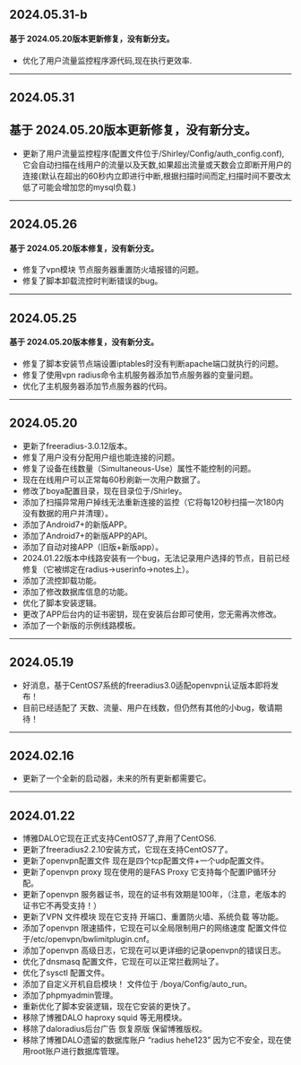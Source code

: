 ## 2024.05.31-b ##
#### 基于 2024.05.20版本更新修复，没有新分支。
* 优化了用户流量监控程序源代码,现在执行更效率.
----
## 2024.05.31
## 基于 2024.05.20版本更新修复，没有新分支。
* 更新了用户流量监控程序(配置文件位于/Shirley/Config/auth_config.conf),它会自动扫描在线用户的流量以及天数,如果超出流量或天数会立即断开用户的连接(默认在超出的60秒内立即进行中断,根据扫描时间而定,扫描时间不要改太低了可能会增加您的mysql负载.)
----

## 2024.05.26
#### 基于 2024.05.20版本修复，没有新分支。
* 修复了vpn模块 节点服务器重置防火墙报错的问题。
* 修复了脚本卸载流控时判断错误的bug。
----

## 2024.05.25
#### 基于 2024.05.20版本修复，没有新分支。
* 修复了脚本安装节点端设置iptables时没有判断apache端口就执行的问题。
* 修复了使用vpn radius命令主机服务器添加节点服务器的变量问题。
* 优化了主机服务器添加节点服务器的代码。
----
## 2024.05.20
* 更新了freeradius-3.0.12版本。
* 修复了用户没有分配用户组也能连接的问题。
* 修复了设备在线数量（Simultaneous-Use）属性不能控制的问题。
* 现在在线用户可以正常每60秒刷新一次用户数据了。
* 修改了boya配置目录，现在目录位于/Shirley。
* 添加了扫描异常用户掉线无法重新连接的监控（它将每120秒扫描一次180内没有数据的用户并清理）。
* 添加了Android7+的新版APP。
* 添加了Android7+的新版APP的API。
* 添加了自动对接APP（旧版+新版app）。
* 2024.01.22版本中线路安装有一个bug，无法记录用户选择的节点，目前已经修复（它被绑定在radius->userinfo->notes上）。
* 添加了流控卸载功能。
* 添加了修改数据库信息的功能。
* 优化了脚本安装逻辑。
* 更改了APP后台内的证书密钥，现在安装后台即可使用，您无需再次修改。
* 添加了一个新版的示例线路模板。

----

## 2024.05.19
* 好消息，基于CentOS7系统的freeradius3.0适配openvpn认证版本即将发布！
* 目前已经适配了 天数、流量、用户在线数，但仍然有其他的小bug，敬请期待！
----
## 2024.02.16
* 更新了一个全新的启动器，未来的所有更新都需要它。
----
## 2024.01.22
* 博雅DALO它现在正式支持CentOS7了,弃用了CentOS6.
* 更新了freeradius2.2.10安装方式，它现在支持CentOS7了。
* 更新了openvpn配置文件 现在是四个tcp配置文件+一个udp配置文件。
* 更新了openvpn proxy 现在使用的是FAS Proxy 它支持每个配置IP循环分配。
* 更新了openvpn 服务器证书，现在的证书有效期是100年，（注意，老版本的证书它不再受支持！）
* 更新了VPN 文件模块 现在它支持 开端口、重置防火墙、系统负载 等功能。
* 添加了openvpn 限速插件，它现在可以全局限制用户的网络速度 配置文件位于/etc/openvpn/bwlimitplugin.cnf。
* 添加了openvpn 高级日志，它现在可以更详细的记录openvpn的错误日志。
* 优化了dnsmasq 配置文件，它现在可以正常拦截网址了。
* 优化了sysctl 配置文件。
* 添加了自定义开机自启模块！ 文件位于 /boya/Config/auto_run。
* 添加了phpmyadmin管理。
* 重新优化了脚本安装逻辑，现在它安装的更快了。
* 移除了博雅DALO haproxy squid 等无用模块。
* 移除了daloradius后台广告 恢复原版 保留博雅版权。
* 移除了博雅DALO遗留的数据库账户 “radius hehe123” 因为它不安全，现在使用root账户进行数据库管理。
